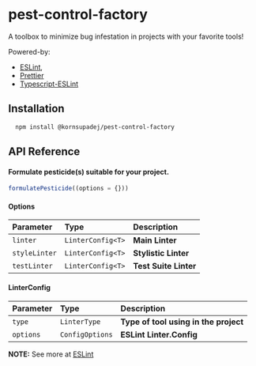 # pest-control-factory

A toolbox to minimize bug infestation in projects with your favorite tools!

Powered-by:

- [ESLint](https://eslint.org/docs/latest/),
- [Prettier](https://prettier.io/docs/)
- [Typescript-ESLint](https://typescript-eslint.io/getting-started/)

## Installation

```bash
  npm install @kornsupadej/pest-control-factory
```

## API Reference

#### Formulate pesticide(s) suitable for your project.

```js
formulatePesticide((options = {}))
```

#### Options

| Parameter     | Type              | Description           |
| :------------ | :---------------- | :-------------------- |
| `linter`      | `LinterConfig<T>` | **Main Linter**       |
| `styleLinter` | `LinterConfig<T>` | **Stylistic Linter**  |
| `testLinter`  | `LinterConfig<T>` | **Test Suite Linter** |

#### LinterConfig

| Parameter | Type            | Description                           |
| :-------- | :-------------- | :------------------------------------ |
| `type`    | `LinterType`    | **Type of tool using in the project** |
| `options` | `ConfigOptions` | **ESLint Linter.Config**              |

**NOTE:** See more at [ESLint](https://eslint.org/docs/latest/use/configure/configuration-files)
